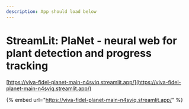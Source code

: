 ```yaml
---
description: App should load below
---
```


# StreamLit: PlaNet - neural web for plant detection and progress tracking



[https://viva-fidel-planet-main-n4sviq.streamlit.app/](https://viva-fidel-planet-main-n4sviq.streamlit.app/)

{% embed url="https://viva-fidel-planet-main-n4sviq.streamlit.app/" %}

